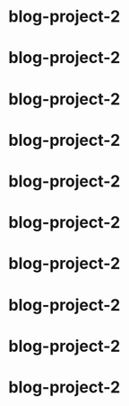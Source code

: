 # blog-project-2
# blog-project-2
# blog-project-2
# blog-project-2
# blog-project-2
# blog-project-2
# blog-project-2
# blog-project-2
# blog-project-2
# blog-project-2
